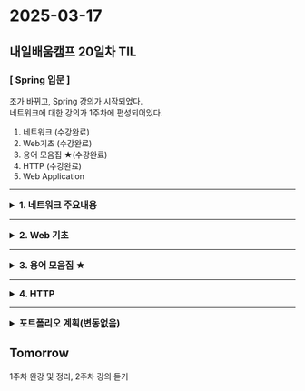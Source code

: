 # 2025-03-17
## 내일배움캠프 20일차 TIL

### [ Spring 입문 ]

조가 바뀌고, Spring 강의가 시작되었다.  
네트워크에 대한 강의가 1주차에 편성되어있다.  

1. 네트워크 (수강완료)
2. Web기초 (수강완료)
3. 용어 모음집 ★(수강완료)
4. HTTP (수강완료)
5. Web Application
<hr>

<details>

<summary style="font-size: 16px;">
<strong>1. 네트워크 주요내용</strong>
</summary>

- `TCP(Transmission Control Protocol)` : 
  - 서버와 클라이언트 간에 데이터를 신뢰성 있게 전달하기 위해 만들어진 프로토콜 ( OSI 7계층 중 전송계층 )  
- `UDP(User Datagram Protocol)` : 
  - 비연결형, 신뢰성이 없는 전송 프로토콜  
- `PORT` :
  - 같은 IP 내 프로세스 구분을 위해 사용  

</details>

<hr>

<details>

<summary style="font-size: 16px;">
<strong>2. Web 기초</strong>
</summary>

- `DNS(Domain Name System)` : 
  - 도메인 이름과 IP주소를 변환하는 역할  
- `URI(Uniform Resource Identifier)` :
  - 인터넷 자원(Resource)을 나타내는 고유 식별자(Identifier)
- `URL(Uniform Resource Locator)` :
  - 프로토콜을 포함한, 자원(Resource)의 위치를 나타낸다.
</details>
<hr>

<details>

<summary style="font-size: 16px;">
<strong>3. 용어 모음집 ★</strong>
</summary>

- `프로그래밍 명명규칙(Casing)`
  - snake_case
    - Python이나 DB Table, Column에 사용
    - 문자와 문자 사이를 `_` 언더바로 이어준다.
    - 모든 단어는 소문자이거나 대문자이다.

  - camelCase
    - Java, JavaScript, TypeScript에서는 변수, 함수, 메서드 이름을 만들 때 사용
    - 문자와 문자 사이를 대문자로 이어준다.
  
  - PascalCase
    - 클래스 이름을 지정
    - 문자의 처음 시작을 대문자로 시작
    - 문자와 문자 사이를 대문자로 이어준다.

  - kebab-case
    - 문자와 문자 사이를 `-`대시로 이어준다.
    - 모든 단어는 소문자


- **Java의 명명법 ★**

| 종류 | 설명 | 예시 |
|------|------|------|
| **project 프로젝트, 레파지토리** | 대/소문자 구분없이 시작 | `MyProject` |
| **package 패키지** | 소문자 시작 | `com.sparta.homework`<br>`com.wonuk.blog` |
| **class 클래스** | 대문자 시작, 명사 사용, PascalCase | `class Person;`<br>`class Car;` |
| **interface 인터페이스** | 대문자 시작, 형용사 사용. PascalCase | `interface Runnable;` |
| **method 메서드** | 소문자로 시작, 동사 사용. camelCase | `add();`<br>`move();`<br>`calculate();` |
| **variable 변수** | 소문자로 시작, camelCase | `int number;`<br>`String inputNumber;` |
| **constant 상수** | 대문자로 시작합니다. 문자와 문자는 언더바(_)로 구분 | `static final int MAX_COUNT = 999;`<br>`static final int WONUK = "wonuk";` |

- `JSON`
  - 키-값 쌍(Key-Value Pair) 구조: { "name": "Wonuk", "age": 25 }
  - 가벼움: 데이터를 최소한의 형식으로 표현
  - 가독성 높음: 사람이 읽고 쓰기 쉬움
  - 언어 독립적: 다양한 프로그래밍 언어에서 지원

- `MSA(MicroService Architecture)`
  - 아주 작은 단위로 서비스를 잘게 나누어 운영하는 아키텍처

**서버의 성능 향상을 위한 두 가지 방법**  
**Scale Up, Scale Out**  

- `Scale Up`
  - 수직적 확장
  - 단일 서버의 하드웨어의 사용을 높인다. (CPU, Memory 등의 스펙을 높인다)
  - 요청에 대한 처리를 더욱 빠르게 할 수 있도록 만든다.
- `Scale Out`
  - 수평적 확장
  - 같은 사양의 서버(인스턴스)를 여러 대 배치한다.
  - 동시에 더 많은 사용자 요청을 처리할 수 있도록 만든다.


**클라이언트와 서버간의 통신 상태(State) 유지**  
**Stateful, Stateless**  

- `Stateful(상태 유지)`
  - 클라이언트의 상태를 유지
  - 같은 서버가 유지되어야 한다.
- `Stateless(무상태)`
  - 클라이언트의 상태를 유지하지 않는다.
  - 같은 서버를 유지할 필요가 없다.
  - Scale Out 수평 확장성이 높다.
- `Stateless 방식의 한계점`
  - WebApplication을 만들때 서버의 확장성을 고려하여 최대한 Stateless하게 만들어야 한다.
  - 실제로는 로그인과 같은 상태를 유지해야하는 경우가 발생한다.
  - Cookie, Session, Token 등을 활용하여 한계 극복(상태 유지 최소화)

**클라이언트와 서버 간의 연결(Connection) 유지 여부**  
**Connection, Connectionless**  

- `Connection(연결)`
  - 새로운 연결 과정을 거치지 않아서 응답 속도가 빠르다.
  - 클라이언트의 지속적 요청이 있을 보장이 없으므로 연결을 위한 자원 낭비
- `Connectionless(비연결)`
  - 클라이언트와 서버는 연결을 유지하지 않아 자원을 효율적으로 사용
  - 요청이 추가적으로 오게되면 연결(3 way handshake)을 새로 해야하므로 요청에 대한 응답시간 증가
  - 웹 사이트의 정적 자원을 모두를 다시 다운로드(캐시, 브라우저 캐싱)
  - 현재는 HTTP 지속연결(Persistent Connections)로 문제를 해결
- HTTP 지속연결(Persistent Connections)
  - 하나의 요청에 필요한 요청들이 모두 응답될 때 까지 연결을 유지
  - 연결을 한번만 맺고 끊기 때문에, Connectionless 방식보다 연결 횟수가 적음

</details>


<hr>

<details>

<summary style="font-size: 16px;">
<strong>4. HTTP</strong>
</summary>

1. HTTP 응답 메세지(Response Message)

![alt text](../../img/2025031701.png)

- 1. **Start Line**
    - HTTP Version
    - Status Code
        - 요청 성공, 실패 여부 코드
    - Status Text
        - 코드와 함께 전달될 메세지
    
- 2. **Header**
    - Response에서만 사용되는 Header 값들이 따로 존재
    
- 3. **Empty Line**
    - 공백 한줄, 필수값
    
- 4. **Message Body**
    - 실제 전송하는 데이터가 담겨 있는 부분
    - 만약 전송할 데이터가 없다면, Body가 공백으로 존재한다.

2. HTTP Method
- 클라이언트&서버 사이에 이루어지는 요청, 응답 데이터를 전송하는 방식
    - GET: 리소스를 조회할 때 사용
    - POST: 새로운 리소스를 생성할 때 사용
    - PUT: 기존 리소스를 전체 수정할 때 사용
    - PATCH: 기존 리소스를 부분 수정할 때 사용
    - DELETE: 리소스를 삭제할 때 사용
    - HEAD: GET과 동일하지만, 응답 본문 없이 상태줄, 헤더만 반환
    - OPTIONS: 서버가 지원하는 HTTP 메서드를 확인
    - TRACE: 요청을 서버에서 그대로 반사하여 반환 (디버깅 용도) - 잘 안씀
    - CONNECT: 프록시 서버를 통해 터널을 설정할 때 사용 - 잘 안씀

3. HTTP Method 속성
- 안전성(Safe)
  - GET 메소드(조회)는 안전하다.
      - 저장된 데이터를 변환하지 않는다.
  - POST, DELETE, PUT, PATCH는 안전하지 않다.
      - 데이터를 생성, 수정, 삭제한다.
- 1. **멱등성(Idempotent)**
    - 한번을 호출하거나 수천번을 호출하거나 항상 결과는 같다.
        1. GET → 같은 결과가 계속 조회된다.
        2. PUT → 수정해서 대체된 후의 결과는 계속 같다.
        3. DELETE → 같은 요청을 여러번해도 삭제된 결과는 같다.
        4. **POST → 멱등성을 보장하지 않는다.**

4. HTTP Status Code
- 1xx (정보) 
- 2xx (성공)
- 3xx (리다이렉션)
- 4xx (클라이언트 에러)
- 5xx (서버 에러)

5.HTTP Header
- 클라이언트와 서버가 요청 또는 응답으로 부가적인 정보(Message Body 내용, 크기, 인증, 브라우저 정보, 서버 정보 등)를 전송할 수 있도록 만들어 준다.
- 개발자도구(F12) → Network 탭 클릭 → Fetch/XHR 탭 클릭 → 우측 Header 정보

</details>



<hr>

<details>

<summary style="font-size: 16px;">
<strong>포트폴리오 계획(변동없음)</strong>
</summary>

## 웹
기존에 사용하던 OCI DB서버를 그대로 사용하고, 새로 만들어질 사이트는 현재 포트폴리오가 올라와있는 곳에서 올려보려한다.  
TS를 강의를 통해서 배우긴했지만, 막상 사용해보려하니 까다롭고 번거롭긴하다.  Vite를 이용한 React 프로젝트를 진행하려고 한다.

> 목표 환경  
- 프론트 : (Vite) React + TS / 백엔드 : SpringBoot, MariaDB

## 코테(알고리즘 & SQL)

백준, 프로그래머스 문제를 풀고나면 연동이 되는 백준허브를 설치해서 사용했다.

https://chromewebstore.google.com/detail/ccammcjdkpgjmcpijpahlehmapgmphmk?utm_source=item-share-cb
> 크롬 확장프로그램이며, 설치하고 Git 로그인을 한 후  Repository 명만 등록해주면 문제풀이 하고나서 해당 Repository에 자동으로 등록된다!  

> 문제풀이가 필요한 문제가 생길경우 TIL에 작성할 예정.

https://github.com/SW00Y/learn_CodingTest


</details>


## Tomorrow
1주차 완강 및 정리, 2주차 강의 듣기